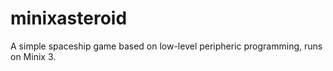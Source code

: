 minixasteroid
=============

A simple spaceship game based on low-level peripheric programming, runs on Minix 3.